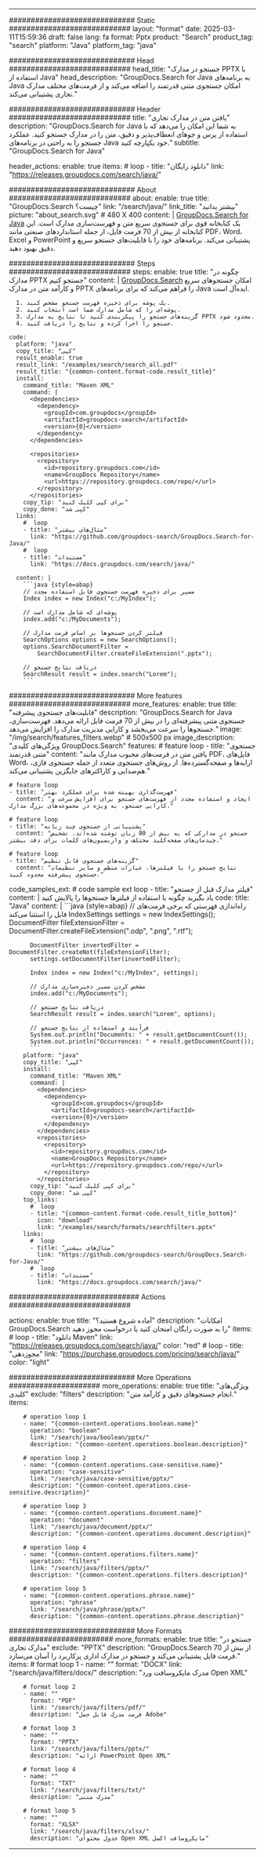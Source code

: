 
---
############################# Static ############################
layout: "format"
date:  2025-03-11T15:59:36
draft: false
lang: fa
format: Pptx
product: "Search"
product_tag: "search"
platform: "Java"
platform_tag: "java"

############################# Head ############################
head_title: "جستجو در مدارک PPTX با استفاده از Java"
head_description: "GroupDocs.Search for Java به برنامه‌های Java امکان جستجوی متنی قدرتمند را اضافه می‌کند و از فرمت‌های مختلف مدارک تجاری پشتیبانی می‌کند."

############################# Header ############################
title: "یافتن متن در مدارک تجاری" 
description: "GroupDocs.Search for Java به شما این امکان را می‌دهد که با استفاده از پرس و جوهای انعطاف‌پذیر و دقیق، متن را در مدارک جستجو کنید. عملکرد جستجو را به راحتی در برنامه‌های Java خود یکپارچه کنید."
subtitle: "GroupDocs.Search for Java" 

header_actions:
  enable: true
  items:
    #  loop
    - title: "دانلود رایگان"
      link: "https://releases.groupdocs.com/search/java/"
      
############################# About ############################
about:
    enable: true
    title: "GroupDocs.Search چیست؟"
    link: "/search/java/"
    link_title: "بیشتر بدانید"
    picture: "about_search.svg" # 480 X 400
    content: |
       [GroupDocs.Search for Java](/search/java/) یک کتابخانه قوی برای جستجوی سریع متن و فهرست‌سازی مدارک است. این کتابخانه از بیش از 70 فرمت فایل، از جمله استانداردهای صنعتی مانند PDF، Word، Excel و PowerPoint پشتیبانی می‌کند. برنامه‌های خود را با قابلیت‌های جستجو سریع و دقیق بهبود دهید.

############################# Steps ############################
steps:
    enable: true
    title: "چگونه در مدارک PPTX جستجو کنیم"
    content: |
      [GroupDocs.Search](/search/java/) امکان جستجوهای سریع و کارآمد متن در مدارک PPTX را فراهم می‌کند که برای برنامه‌های Java ایده‌آل است.
      
      1. یک پوشه برای ذخیره فهرست جستجو مشخص کنید.
      2. پوشه‌ای را که شامل مدارک شما است انتخاب کنید.
      3. گزینه‌های جستجو را پیکربندی کنید تا نتایج به مدارک PPTX محدود شود.
      4. جستجو را اجرا کرده و نتایج را دریافت کنید.
   
    code:
      platform: "java"
      copy_title: "کپی"
      result_enable: true
      result_link: "/examples/search/search_all.pdf"
      result_title: "{common-content.format-code.result_title}"
      install:
        command_title: "Maven XML"
        command: |
          <dependencies>
            <dependency>
              <groupId>com.groupdocs</groupId>
              <artifactId>groupdocs-search</artifactId>
              <version>{0}</version>
            </dependency>
          </dependencies>

          <repositories>
            <repository>
              <id>repository.groupdocs.com</id>
              <name>GroupDocs Repository</name>
              <url>https://repository.groupdocs.com/repo/</url>
            </repository>
          </repositories>
        copy_tip: "برای کپی کلیک کنید"
        copy_done: "کپی شد"
      links:
        #  loop
        - title: "مثال‌های بیشتر"
          link: "https://github.com/groupdocs-search/GroupDocs.Search-for-Java/"
        #  loop
        - title: "مستندات"
          link: "https://docs.groupdocs.com/search/java/"
          
      content: |
        ```java {style=abap}
        // مسیر برای ذخیره فهرست جستجوی قابل استفاده مجدد
        Index index = new Index("c:/MyIndex");

        // پوشه‌ای که شامل مدارک است
        index.add("c:/MyDocuments");

        // فیلتر کردن جستجوها بر اساس فرمت مدارک
        SearchOptions options = new SearchOptions();
        options.SearchDocumentFilter = 
            SearchDocumentFilter.createFileExtension(".pptx");

        // دریافت نتایج جستجو
        SearchResult result = index.search("Lorem");
        ```            

############################# More features ############################
more_features:
  enable: true
  title: "قابلیت‌های جستجوی پیشرفته"
  description: "GroupDocs.Search for Java جستجوی متنی پیشرفته‌ای را در بیش از 70 فرمت فایل ارائه می‌دهد. فهرست‌سازی، جستجوها را سرعت می‌بخشد و کارایی مدیریت مدارک را افزایش می‌دهد."
  image: "/img/search/features_filters.webp" # 500x500 px
  image_description: "ویژگی‌های کلیدی GroupDocs.Search"
  features:
    # feature loop
    - title: "جستجوی متنی قدرتمند"
      content: "یافتن متن در فرمت‌های محبوب مدارک مانند PDF، فایل‌های Word، ارایه‌ها و صفحه‌گسترده‌ها. از روش‌های جستجوی متعدد از جمله جستجوی فازی، هم‌صدایی و کاراکترهای جایگزین پشتیبانی می‌کند."

    # feature loop
    - title: "فهرست‌گذاری بهینه شده برای عملکرد بهتر"
      content: "ایجاد و استفاده مجدد از فهرست‌های جستجو برای افزایش سرعت و کارایی جستجو، به ویژه در مجموعه‌های بزرگ مدارک."

    # feature loop
    - title: "پشتیبانی از جستجوی چند زبانه"
      content: "جستجو در مدارکی که به بیش از 80 زبان نوشته شده‌اند. تشخیص چیدمان‌های صفحه‌کلید مختلف و واریسیون‌های کلمات برای دقت بیشتر."

    # feature loop
    - title: "گزینه‌های جستجوی قابل تنظیم"
      content: "نتایج جستجو را با فیلترها، عبارات منظم و سایر تنظیمات جستجوی پیشرفته محدود کنید."
      
  code_samples_ext:
    # code sample ext loop
    - title: "فیلتر مدارک قبل از جستجو"
      content: |
        یاد بگیرید چگونه با استفاده از فیلترها جستجوها را پالایش کنید
      code:
        title: "Java"
        content: |
          ```java {style=abap}
          // راه‌اندازی فهرستی که برخی فرمت‌های فایل را استثنا می‌کند
          IndexSettings settings = new IndexSettings();
          DocumentFilter fileExtensionFilter = 
            DocumentFilter.createFileExtension(".odp", ".png", ".rtf");

          DocumentFilter invertedFilter = DocumentFilter.createNot(fileExtensionFilter);
          settings.setDocumentFilter(invertedFilter);

          Index index = new Index("c:/MyIndex", settings);
              
          // مشخص کردن مسیر ذخیره‌سازی مدارک
          index.add("c:/MyDocuments");

          // دریافت نتایج جستجو
          SearchResult result = index.search("Lorem", options);
          
          // فرآیند و استفاده از نتایج جستجو
          System.out.println("Documents: " + result.getDocumentCount());
          System.out.println("Occurrences: " + result.getDocumentCount());
          ```
        platform: "java"
        copy_title: "کپی"
        install:
          command_title: "Maven XML"
          command: |
            <dependencies>
              <dependency>
                <groupId>com.groupdocs</groupId>
                <artifactId>groupdocs-search</artifactId>
                <version>{0}</version>
              </dependency>
            </dependencies>
            <repositories>
              <repository>
                <id>repository.groupdocs.com</id>
                <name>GroupDocs Repository</name>
                <url>https://repository.groupdocs.com/repo/</url>
              </repository>
            </repositories>
          copy_tip: "برای کپی کلیک کنید"
          copy_done: "کپی شد"
        top_links:
          #  loop
          - title: "{common-content.format-code.result_title_bottom}"
            icon: "download"
            link: "/examples/search/formats/searchfilters.pptx"
        links:
          #  loop
          - title: "مثال‌های بیشتر"
            link: "https://github.com/groupdocs-search/GroupDocs.Search-for-Java/"
          #  loop
          - title: "مستندات"
            link: "https://docs.groupdocs.com/search/java/"
            

            


############################## Actions ############################

actions:
  enable: true
  title: "آماده شروع هستید؟"
  description: "امکانات GroupDocs.Search را به صورت رایگان امتحان کنید یا درخواست مجوز دهید"
  items:
    #  loop
    - title: "دانلود Maven"
      link: "https://releases.groupdocs.com/search/java/"
      color: "red"
        #  loop
    - title: "مجوزدهی"
      link: "https://purchase.groupdocs.com/pricing/search/java/"
      color: "light"


############################# More Operations #####################
more_operations:
    enable: true
    title: "ویژگی‌های کلیدی"
    exclude: "filters"
    description: "انجام جستجوهای دقیق و کارآمد متن."
    items: 
          
        # operation loop 1
        - name: "{common-content.operations.boolean.name}"
          operation: "boolean"
          link: "/search/java/boolean/pptx/"
          description: "{common-content.operations.boolean.description}"

        # operation loop 2
        - name: "{common-content.operations.case-sensitive.name}"
          operation: "case-sensitive"
          link: "/search/java/case-sensitive/pptx/"
          description: "{common-content.operations.case-sensitive.description}"

        # operation loop 3
        - name: "{common-content.operations.document.name}"
          operation: "document"
          link: "/search/java/document/pptx/"
          description: "{common-content.operations.document.description}"

        # operation loop 4
        - name: "{common-content.operations.filters.name}"
          operation: "filters"
          link: "/search/java/filters/pptx/"
          description: "{common-content.operations.filters.description}"

        # operation loop 5
        - name: "{common-content.operations.phrase.name}"
          operation: "phrase"
          link: "/search/java/phrase/pptx/"
          description: "{common-content.operations.phrase.description}"
          
        
          
############################# More Formats ########################
more_formats:
    enable: true
    title: "جستجو در مدارک تجاری"
    exclude: "PPTX"
    description: "GroupDocs.Search از بیش از 70 فرمت فایل پشتیبانی می‌کند و جستجو در مدارک اداری پرکاربرد را آسان می‌سازد."
    items: 
        # format loop 1
        - name: ""
          format: "DOCX"
          link: "/search/java/filters/docx/"
          description: "مدرک مایکروسافت ورد Open XML"
          
        # format loop 2
        - name: ""
          format: "PDF"
          link: "/search/java/filters/pdf/"
          description: "فرمت مدرک قابل حمل Adobe"
          
        # format loop 3
        - name: ""
          format: "PPTX"
          link: "/search/java/filters/pptx/"
          description: "ارائه PowerPoint Open XML"

        # format loop 4
        - name: ""
          format: "TXT"
          link: "/search/java/filters/txt/"
          description: "مدرک متنی"
          
        # format loop 5
        - name: ""
          format: "XLSX"
          link: "/search/java/filters/xlsx/"
          description: "جدول محتوای Open XML مایکروسافت اکسل"
  

---
